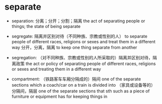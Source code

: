 # separate

- separation: 分离；分开；分割；隔离 the act of separating people or things; the state of being separate

- segregate: 隔离并区别对待（不同种族、宗教或性别的人） to separate people of different races, religions or sexes and treat them in a different way 分开，分离，隔离 to keep one thing separate from another
- segregation: （对不同种族、宗教或性别的人所采取的）隔离并区别对待，隔离政策 the act or policy of separating people of different races, religions or sexes and treating them in a different way

- compartment: （铁路客车车厢分隔成的）隔间 one of the separate sections which a coach/car on a train is divided into （家具或设备等的）分隔间，隔层 one of the separate sections that sth such as a piece of furniture or equipment has for keeping things in


